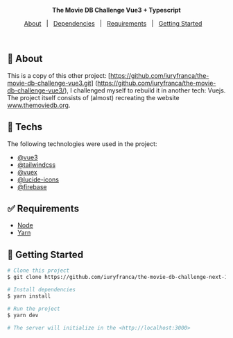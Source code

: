 <p align="center">
  <strong>The Movie DB Challenge Vue3 + Typescript</strong>
</p>

<p align="center">
  <a href="#dart-about">About</a> &#xa0; | &#xa0; 
  <a href="#rocket-techs">Dependencies</a> &#xa0; | &#xa0;
  <a href="#white_check_mark-requirements">Requirements</a> &#xa0; | &#xa0;
  <a href="#checkered_flag-getting-started">Getting Started</a> &#xa0; &#xa0;
</p>

<br>

## :dart: About

This is a copy of this other project: [https://github.com/iuryfranca/the-movie-db-challenge-vue3.git] (https://github.com/iuryfranca/the-movie-db-challenge-vue3/), I challenged myself to rebuild it in another tech: Vuejs. The project itself consists of (almost) recreating the website www.themoviedb.org.

## :rocket: Techs

The following technologies were used in the project:

- [@vue3](https://vuejs.org/)
- [@tailwindcss](https://tailwindcss.com/)
- [@vuex](https://github.com/vuejs/vuex)
- [@lucide-icons](https://lucide.dev/)
- [@firebase](https://firebase.google.com/)

## :white_check_mark: Requirements

- [Node](https://nodejs.org/en/)
- [Yarn](https://yarnpkg.com/lang/en/)

## :checkered_flag: Getting Started

```bash
# Clone this project
$ git clone https://github.com/iuryfranca/the-movie-db-challenge-next-13.git

# Install dependencies
$ yarn install

# Run the project
$ yarn dev

# The server will initialize in the <http://localhost:3000>
```
